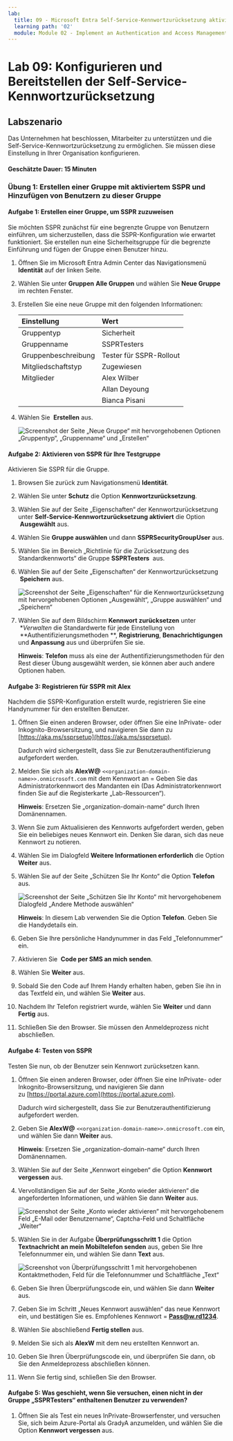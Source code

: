 ```yaml
---
lab:
  title: 09 - Microsoft Entra Self-Service-Kennwortzurücksetzung aktivieren
  learning path: '02'
  module: Module 02 - Implement an Authentication and Access Management Solution
---
```


# Lab 09: Konfigurieren und Bereitstellen der Self-Service-Kennwortzurücksetzung
## Labszenario

Das Unternehmen hat beschlossen, Mitarbeiter zu unterstützen und die Self-Service-Kennwortzurücksetzung zu ermöglichen. Sie müssen diese Einstellung in Ihrer Organisation konfigurieren.

#### Geschätzte Dauer: 15 Minuten

### Übung 1: Erstellen einer Gruppe mit aktiviertem SSPR und Hinzufügen von Benutzern zu dieser Gruppe

#### Aufgabe 1: Erstellen einer Gruppe, um SSPR zuzuweisen

Sie möchten SSPR zunächst für eine begrenzte Gruppe von Benutzern einführen, um sicherzustellen, dass die SSPR-Konfiguration wie erwartet funktioniert. Sie erstellen nun eine Sicherheitsgruppe für die begrenzte Einführung und fügen der Gruppe einen Benutzer hinzu.

1. Öffnen Sie im Microsoft Entra Admin Center das Navigationsmenü **Identität** auf der linken Seite.
1. Wählen Sie unter **Gruppen** **Alle Gruppen** und wählen Sie **Neue Gruppe** im rechten Fenster.

2. Erstellen Sie eine neue Gruppe mit den folgenden Informationen:

    | **Einstellung**| **Wert**|
    | :--- | :--- |
    | Gruppentyp| Sicherheit|
    | Gruppenname| SSPRTesters|
    | Gruppenbeschreibung| Tester für SSPR-Rollout|
    | Mitgliedschaftstyp| Zugewiesen|
    | Mitglieder| Alex Wilber |
    | |  Allan Deyoung |
    | | Bianca Pisani |
  
    
3. Wählen Sie  **Erstellen** aus.

    ![Screenshot der Seite „Neue Gruppe“ mit hervorgehobenen Optionen „Gruppentyp“, „Gruppenname“ und „Erstellen“](./media/lp2-mod2-create-sspr-security-group.png)

#### Aufgabe 2: Aktivieren von SSPR für Ihre Testgruppe

Aktivieren Sie SSPR für die Gruppe.

1. Browsen Sie zurück zum Navigationsmenü **Identität**.

2. Wählen Sie unter **Schutz** die Option **Kennwortzurücksetzung**.

3. Wählen Sie auf der Seite „Eigenschaften“ der Kennwortzurücksetzung unter **Self-Service-Kennwortzurücksetzung aktiviert** die Option  **Ausgewählt** aus.

4. Wählen Sie **Gruppe auswählen** und dann **SSPRSecurityGroupUser** aus.

5. Wählen Sie im Bereich „Richtlinie für die Zurücksetzung des Standardkennworts“ die Gruppe **SSPRTesters**  aus.

6. Wählen Sie auf der Seite „Eigenschaften“ der Kennwortzurücksetzung  **Speichern** aus.

    ![Screenshot der Seite „Eigenschaften“ für die Kennwortzurücksetzung mit hervorgehobenen Optionen „Ausgewählt“, „Gruppe auswählen“ und „Speichern“](./media/lp2-mod2-enable-password-reset-for-selected-group.png)

7. Wählen Sie auf dem Bildschirm **Kennwort zurücksetzen** unter  **Verwalten* die Standardwerte für jede Einstellung von  **Authentifizierungsmethoden **, **Registrierung**, **Benachrichtigungen** und **Anpassung** aus und überprüfen Sie sie.

    **Hinweis**: **Telefon** muss als eine der Authentifizierungsmethoden für den Rest dieser Übung ausgewählt werden, sie können aber auch andere Optionen haben.

#### Aufgabe 3: Registrieren für SSPR mit Alex

Nachdem die SSPR-Konfiguration erstellt wurde, registrieren Sie eine Handynummer für den erstellten Benutzer.

1. Öffnen Sie einen anderen Browser, oder öffnen Sie eine InPrivate- oder Inkognito-Browsersitzung, und navigieren Sie dann zu [https://aka.ms/ssprsetup](https://aka.ms/ssprsetup).

    Dadurch wird sichergestellt, dass Sie zur Benutzerauthentifizierung aufgefordert werden.

2. Melden Sie sich als **AlexW@** `<<organization-domain-name>>.onmicrosoft.com` mit dem Kennwort an = Geben Sie das Administratorkennwort des Mandanten ein (Das Administratorkennwort finden Sie auf die Registerkarte „Lab-Ressourcen“).

    **Hinweis**: Ersetzen Sie „organization-domain-name“ durch Ihren Domänennamen.

3. Wenn Sie zum Aktualisieren des Kennworts aufgefordert werden, geben Sie ein beliebiges neues Kennwort ein. Denken Sie daran, sich das neue Kennwort zu notieren.

4. Wählen Sie im Dialogfeld **Weitere Informationen erforderlich** die Option **Weiter** aus.

5. Wählen Sie auf der Seite „Schützen Sie Ihr Konto“ die Option **Telefon** aus.

    ![Screenshot der Seite „Schützen Sie Ihr Konto“ mit hervorgehobenem Dialogfeld „Andere Methode auswählen“](./media/lp2-mod2-keep-your-account-secure-page.png)

    **Hinweis**: In diesem Lab verwenden Sie die Option **Telefon**. Geben Sie die Handydetails ein.

6. Geben Sie Ihre persönliche Handynummer in das Feld „Telefonnummer“ ein.
7. Aktivieren Sie  **Code per SMS an mich senden**.
8. Wählen Sie **Weiter** aus.

9. Sobald Sie den Code auf Ihrem Handy erhalten haben, geben Sie ihn in das Textfeld ein, und wählen Sie **Weiter** aus.

10. Nachdem Ihr Telefon registriert wurde, wählen Sie **Weiter** und dann **Fertig** aus.

11. Schließen Sie den Browser. Sie müssen den Anmeldeprozess nicht abschließen.

#### Aufgabe 4: Testen von SSPR

Testen Sie nun, ob der Benutzer sein Kennwort zurücksetzen kann.

1. Öffnen Sie einen anderen Browser, oder öffnen Sie eine InPrivate- oder Inkognito-Browsersitzung, und navigieren Sie dann zu [https://portal.azure.com](https://portal.azure.com).

    Dadurch wird sichergestellt, dass Sie zur Benutzerauthentifizierung aufgefordert werden.

2. Geben Sie **AlexW@** `<<organization-domain-name>>.onmicrosoft.com` ein, und wählen Sie dann **Weiter** aus.

    **Hinweis**: Ersetzen Sie „organization-domain-name“ durch Ihren Domänennamen.

3. Wählen Sie auf der Seite „Kennwort eingeben“ die Option **Kennwort vergessen** aus.

4. Vervollständigen Sie auf der Seite „Konto wieder aktivieren“ die angeforderten Informationen, und wählen Sie dann **Weiter** aus.

    ![Screenshot der Seite „Konto wieder aktivieren“ mit hervorgehobenem Feld „E-Mail oder Benutzername“, Captcha-Feld und Schaltfläche „Weiter“](./media/lp2-mod2-get-back-into-your-account-page.png)

5. Wählen Sie in der Aufgabe **Überprüfungsschritt 1** die Option **Textnachricht an mein Mobiltelefon senden** aus, geben Sie Ihre Telefonnummer ein, und wählen Sie dann **Text** aus.

    ![Screenshot von Überprüfungsschritt 1 mit hervorgehobenen Kontaktmethoden, Feld für die Telefonnummer und Schaltfläche „Text“](./media/lp2-mod2-sspr-verification-step-1.png)

6. Geben Sie Ihren Überprüfungscode ein, und wählen Sie dann **Weiter** aus.

7. Geben Sie im Schritt „Neues Kennwort auswählen“ das neue Kennwort ein, und bestätigen Sie es.  Empfohlenes Kennwort = **Pass@w.rd1234**.

8. Wählen Sie abschließend **Fertig stellen** aus.

9. Melden Sie sich als **AlexW** mit dem neu erstellten Kennwort an.

10. Geben Sie Ihren Überprüfungscode ein, und überprüfen Sie dann, ob Sie den Anmeldeprozess abschließen können.

11. Wenn Sie fertig sind, schließen Sie den Browser.

#### Aufgabe 5: Was geschieht, wenn Sie versuchen, einen nicht in der Gruppe „SSPRTesters“ enthaltenen Benutzer zu verwenden?

1. Öffnen Sie als Test ein neues InPrivate-Browserfenster, und versuchen Sie, sich beim Azure-Portal als GradyA anzumelden, und wählen Sie die Option **Kennwort vergessen** aus.
